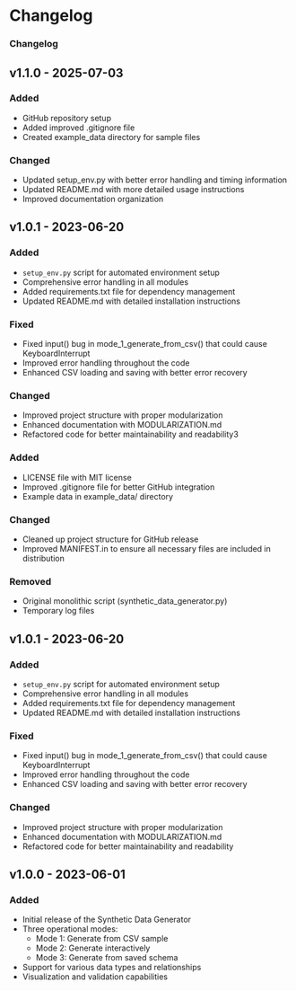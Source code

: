 # Changelog

### Changelog

## v1.1.0 - 2025-07-03

### Added
- GitHub repository setup
- Added improved .gitignore file
- Created example_data directory for sample files

### Changed
- Updated setup_env.py with better error handling and timing information
- Updated README.md with more detailed usage instructions
- Improved documentation organization

## v1.0.1 - 2023-06-20

### Added
- `setup_env.py` script for automated environment setup
- Comprehensive error handling in all modules
- Added requirements.txt file for dependency management
- Updated README.md with detailed installation instructions

### Fixed
- Fixed input() bug in mode_1_generate_from_csv() that could cause KeyboardInterrupt
- Improved error handling throughout the code
- Enhanced CSV loading and saving with better error recovery

### Changed
- Improved project structure with proper modularization
- Enhanced documentation with MODULARIZATION.md
- Refactored code for better maintainability and readability3

### Added
- LICENSE file with MIT license
- Improved .gitignore file for better GitHub integration
- Example data in example_data/ directory

### Changed
- Cleaned up project structure for GitHub release
- Improved MANIFEST.in to ensure all necessary files are included in distribution

### Removed
- Original monolithic script (synthetic_data_generator.py)
- Temporary log files

## v1.0.1 - 2023-06-20

### Added
- `setup_env.py` script for automated environment setup
- Comprehensive error handling in all modules
- Added requirements.txt file for dependency management
- Updated README.md with detailed installation instructions

### Fixed
- Fixed input() bug in mode_1_generate_from_csv() that could cause KeyboardInterrupt
- Improved error handling throughout the code
- Enhanced CSV loading and saving with better error recovery

### Changed
- Improved project structure with proper modularization
- Enhanced documentation with MODULARIZATION.md
- Refactored code for better maintainability and readability

## v1.0.0 - 2023-06-01

### Added
- Initial release of the Synthetic Data Generator
- Three operational modes:
  - Mode 1: Generate from CSV sample
  - Mode 2: Generate interactively
  - Mode 3: Generate from saved schema
- Support for various data types and relationships
- Visualization and validation capabilities
